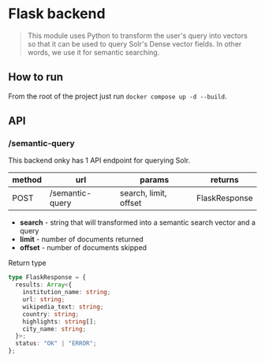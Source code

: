 # Flask backend

> This module uses Python to transform the user's query into vectors so that it can be used to query Solr's Dense vector fields. In other words, we use it for semantic searching.

## How to run

From the root of the project just run `docker compose up -d --build`.

## API

### /semantic-query

This backend onky has 1 API endpoint for querying Solr.

| method | url             | params                | returns       |
| ------ | --------------- | --------------------- | ------------- |
| POST   | /semantic-query | search, limit, offset | FlaskResponse |

- **search** - string that will transformed into a semantic search vector and a query
- **limit** - number of documents returned
- **offset** - number of documents skipped

Return type

```ts
type FlaskResponse = {
  results: Array<{
    institution_name: string;
    url: string;
    wikipedia_text: string;
    country: string;
    highlights: string[];
    city_name: string;
  }>;
  status: "OK" | "ERROR";
};
```
